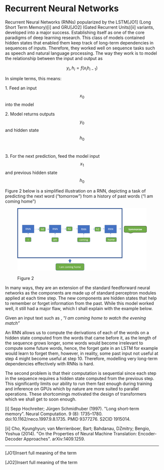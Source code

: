 # Recurrent Neural Networks

Recurrent Neural Networks (RNNs) popularized by the LSTM\[JO1] (Long Short Term Memory)\[i] and GRU\[JO2]  (Gated Recurrent Units)\[ii] variants, developed into a major success. Establishing itself as one of the core paradigms of deep learning research. This class of models contained hidden states that enabled them keep track of long-term dependencies in sequences of inputs. Therefore, they worked well on sequence tasks such as speech and natural language processing. The way they work is to model the relationship between the input and output as

$$
y_i,h_i = f(x_ih_{i-1})
$$

In simple terms, this means:

1\.    Feed an input $$x_0$$ into the model

2\.    Model returns outputs $$y_0$$and hidden state $$h_0$$​

3\.     For the next prediction, feed the model input $$x_1$$ and previous hidden state  $$h_0$$



Figure 2 below is a simplified illustration on a RNN, depicting a task of predicting the next word (“tomorrow”) from a history of past words (“I am coming home”)



<figure><img src="../.gitbook/assets/rnn.png" alt=""><figcaption><p>Figure 2</p></figcaption></figure>

In many ways, they are an extension of the standard feedforward neural networks as the components are made up of standard perceptron modules applied at each time step. The new components are hidden states that help to remember or forget information from the past. While this model worked well, it still had a major flaw, which I shall explain with the example below.

Given an input text such as , “_I am coming home to watch the evening match”_

An RNN allows us to compute the derivations of each of the words on a hidden state computed from the words that came before it, as the length of the sequence grows longer, some words would become irrelevant to compute some future words, hence, the forget gate in an LSTM for example would learn to forget them, however, in reality, some past input not useful at step 4 might become useful at step 10. Therefore, modelling very long-term dependencies effectively with RNNs is hard.

The second problem is that their computation is sequential since each step in the sequence requires a hidden state computed from the previous step. This significantly limits our ability to run them fast enough during training and inference on GPUs which by nature are more suited to parallel operations. These shortcomings motivated the design of transformers which we shall get to soon enough.









\[i] Sepp Hochreiter; Jürgen Schmidhuber (1997). "Long short-term memory". Neural Computation. 9 (8): 1735–1780. doi:10.1162/neco.1997.9.8.1735. PMID 9377276. S2CID 1915014.

&#x20;

\[ii] Cho, Kyunghyun; van Merrienboer, Bart; Bahdanau, DZmitry; Bengio, Yoshua (2014). "On the Properties of Neural Machine Translation: Encoder-Decoder Approaches". arXiv:1409.1259.

&#x20;

***

&#x20;\[JO1]Insert full meaning of the term

&#x20;\[JO2]Insert full meaning of the term
